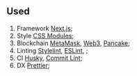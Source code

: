 ## Used

1. Framework [Next.js](https://nextjs.org);
2. Style [CSS Modules](https://create-react-app.dev/docs/adding-a-css-modules-stylesheet);
3. Blockchain [MetaMask](https://metamask.io), [Web3](https://web3js.readthedocs.io/en/v1.7.4), [Pancake](https://pancakeswap.finance);
4. Linting [Stylelint](https://stylelint.io), [ESLint](https://eslint.org), ;
5. CI [Husky](https://typicode.github.io/husky/#), [Commit Lint](https://commitlint.js.org/#);
6. DX [Prettier](https://prettier.io);
